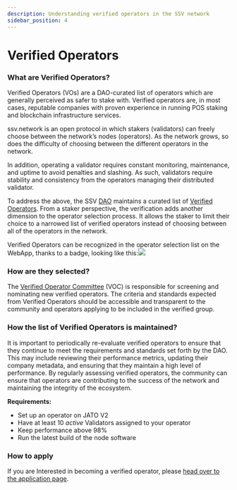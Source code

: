 ```yaml
---
description: Understanding verified operators in the SSV network
sidebar_position: 4
---
```


# Verified Operators

### What are Verified Operators?

Verified Operators (VOs) are a DAO-curated list of operators which are generally perceived as safer to stake with. Verified operators are, in most cases, reputable companies with proven experience in running POS staking and blockchain infrastructure services.

ssv.network is an open protocol in which stakers (validators) can freely choose between the network’s nodes (operators). As the network grows, so does the difficulty of choosing between the different operators in the network.

In addition, operating a validator requires constant monitoring, maintenance, and uptime to avoid penalties and slashing. As such, validators require stability and consistency from the operators managing their distributed validator.

To address the above, the SSV [DAO](/learn/introduction/governance) maintains a curated list of [Verified Operators](https://ssvnetwork.notion.site/79bcc809d3884534abc3785a45cad599?pvs=24). From a staker perspective, the verification adds another dimension to the operator selection process. It allows the staker to limit their choice to a narrowed list of verified operators instead of choosing between all of the operators in the network.

Verified Operators can be recognized in the operator selection list on the WebApp, thanks to a badge, looking like this:![](https://app.ssv.network/images/operator\_type/verified.svg)

### How are they selected?

The [Verified Operator Committee](https://snapshot.org/#/mainnet.ssvnetwork.eth/proposal/0x5806627f78940463ac049662b5a7bff8a3b72fff75e04279c47ef9ba4a6c8a2b) (VOC) is responsible for screening and nominating new verified operators. The criteria and standards expected from Verified Operators should be accessible and transparent to the community and operators applying to be included in the verified group.

### How the list of Verified Operators is maintained?

It is important to periodically re-evaluate verified operators to ensure that they continue to meet the requirements and standards set forth by the DAO. This may include reviewing their performance metrics, updating their company metadata, and ensuring that they maintain a high level of performance. By regularly assessing verified operators, the community can ensure that operators are contributing to the success of the network and maintaining the integrity of the ecosystem.

**Requirements:**

* Set up an operator on JATO V2
* Have at least 10 _active_ Validators assigned to your operator
* Keep performance above 98%
* Run the latest build of the node software

### How to apply

If you are Interested in becoming a verified operator, please [head over to the application page](https://ssvnetwork.notion.site/Verified-Operator-Program-9aa7cb59cefe4e998b296cfc57bd4032?p=d7c6b709accb499a908ba8bc471e37c4\&pm=c).
